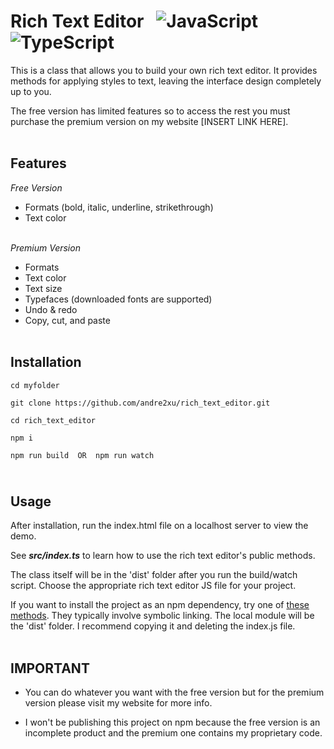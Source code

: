 # Rich Text Editor &nbsp; ![JavaScript](https://shields.io/badge/JavaScript-F7DF1E?logo=JavaScript&logoColor=000&style=flat-square) ![TypeScript](https://shields.io/badge/TypeScript-3178C6?logo=TypeScript&logoColor=FFF&style=flat-square)<br>

This is a class that allows you to build your own rich text editor. It provides methods for applying styles to text, leaving the interface design completely up to you.

The free version has limited features so to access the rest you must purchase the premium version on my website [INSERT LINK HERE].<br><br>

## Features
*Free Version*
- Formats (bold, italic, underline, strikethrough)
- Text color<br><br>

*Premium Version*
- Formats
- Text color
- Text size
- Typefaces (downloaded fonts are supported)
- Undo & redo
- Copy, cut, and paste
<br><br>

## Installation
```
cd myfolder

git clone https://github.com/andre2xu/rich_text_editor.git

cd rich_text_editor

npm i

npm run build  OR  npm run watch
```

## <br>Usage
After installation, run the index.html file on a localhost server to view the demo.

See ***src/index.ts*** to learn how to use the rich text editor's public methods.

The class itself will be in the 'dist' folder after you run the build/watch script. Choose the appropriate rich text editor JS file for your project.

If you want to install the project as an npm dependency, try one of <a href="https://stackoverflow.com/questions/8088795/installing-a-local-module-using-npm" target="_blank">these methods</a>. They typically involve symbolic linking. The local module will be the 'dist' folder. I recommend copying it and deleting the index.js file.
<br><br>

## IMPORTANT
- You can do whatever you want with the free version but for the premium version please visit my website for more info.

- I won't be publishing this project on npm because the free version is an incomplete product and the premium one contains my proprietary code.